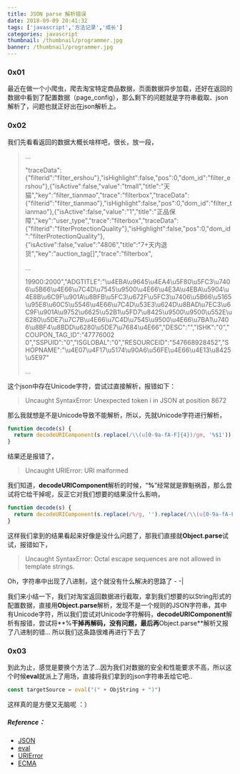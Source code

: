 ```yaml
---
title: JSON parse 解析错误
date: 2018-09-09 20:41:32
tags: ['javascript','方法记录','成长']
categories: javascript
thumbnail: /thumbnail/programmer.jpg
banner: /thumbnail/programmer.jpg
---
```


### 0x01

最近在做一个小爬虫，爬去淘宝特定商品数据，页面数据异步加载，还好在返回的数据中看到了配置数据（page_config），那么剩下的问题就是字符串截取、json解析了，问题也就正好出在json解析上。

<!-- more -->


### 0x02

我们先看看返回的数据大概长啥样吧，很长，放一段，

>...
>
>"traceData":{"filterid":"filter_ershou"},"isHighlight":false,"pos":0,"dom_id":"filter_ershou"},{"isActive":false,"value":"tmall","title":"天猫","key":"filter_tianmao","trace":"filterbox","traceData":{"filterid":"filter_tianmao"},"isHighlight":false,"pos":0,"dom_id":"filter_tianmao"},{"isActive":false,"value":"1","title":"正品保障","key":"user_type","trace":"filterbox","traceData":{"filterid":"filterProtectionQuality"},"isHighlight":false,"pos":0,"dom_id":"filterProtectionQuality"},{"isActive":false,"value":"4806","title":"7+天内退货","key":"auction_tag[]","trace":"filterbox",
>
>...
>
>19900:2000\",\"ADGTITLE\":\"\\u4EBA\\u9645\\u4EA4\\u5F80\\u5FC3\\u7406\\u5B66\\u4E66\\u7C4D\\u7545\\u9500\\u4E66\\u4E3A\\u4EBA\\u5904\\u4E8B\\u6C9F\\u901A\\u8BFB\\u5FC3\\u672F\\u5FC3\\u7406\\u5B66\\u5165\\u95E8\\u60C5\\u5546\\u4E66\\u7C4D\\u53E3\\u624D\\u8BAD\\u7EC3\\u6C9F\\u901A\\u9752\\u6625\\u52B1\\u5FD7\\u8425\\u9500\\u9500\\u552E\\u6280\\u5DE7\\u7C7B\\u4E66\\u7C4D\\u7545\\u9500\\u4E66\\u7BA1\\u7406\\u8BF4\\u8BDD\\u6280\\u5DE7\\u7684\\u4E66\",\"DESC\":\"\",\"ISHK\":\"0\",\"COUPON_TAG_ID\":\"47776002 0\",\"SSPUID\":\"0\",\"ISGLOBAL\":\"0\",\"RESOURCEID\":\"547668928452\",\"SHOPNAME\":\"\\u4E07\\u4F17\\u5174\\u90A6\\u56FE\\u4E66\\u4E13\\u8425\\u5E97\"
>
>...

这个json中存在Unicode字符，尝试过直接解析，报错如下：

> Uncaught SyntaxError: Unexpected token i in JSON at position 8672

那么我就想是不是Unicode导致不能解析，所以，先就Unicode字符进行解析，

```javascript
function decode(s) {
  return decodeURIComponent(s.replace(/\\(u[0-9a-fA-F]{4})/gm, '%$1'));
}
```

结果还是报错了，

> Uncaught URIError: URI malformed

我们知道，**decodeURIComponent**解析的时候，“**%**”经常就是罪魁祸首，那么尝试将它给干掉呢，反正它对我们想要的结果没什么影响，

```javascript
function decode(s) {
  return decodeURIComponent(s.replace(/%/g, '').replace(/\\(u[0-9a-fA-F]{4})/gm, '%$1'));
}
```

这样我们拿到的结果看起来好像是没什么问题了，那我们直接就**Object.parse**试试，报错如下，

> Uncaught SyntaxError: Octal escape sequences are not allowed in template strings.

Oh，字符串中出现了八进制，这个就没有什么解决的思路了 - -| 



我们来小结一下，我们对淘宝返回数据进行截取，拿到我们想要的以String形式的配置数据，直接用**Object.parse**解析，发现不是一个规则的JSON字符串，其中有Unicode字符，所以我们尝试对Unicode字符解码，**decodeURIComponent**解析有报错，尝试将**%**干掉再解码，没有问题，最后再**Object.parse**解析又报了八进制的错... 所以我们这条路很难再进行下去了



### 0x03

到此为止，感觉是要换个方法了…因为我们对数据的安全和性能要求不高，所以这个时候**eval**就派上了用场，直接将我们拿到的json字符串丢给它吧..

```javascript
const targetSource = eval("(" + ObjString + ")")
```

这样真的是方便又无脑呢 ：）


##### Reference：

* [JSON](http://www.json.org/json-zh.html)
* [eval](https://developer.mozilla.org/en-US/docs/Web/JavaScript/Reference/Global_Objects/eval)
* [URIError](https://developer.mozilla.org/en-US/docs/Web/JavaScript/Reference/Errors/Malformed_URI)
* [ECMA](http://www.ecma-international.org/)
